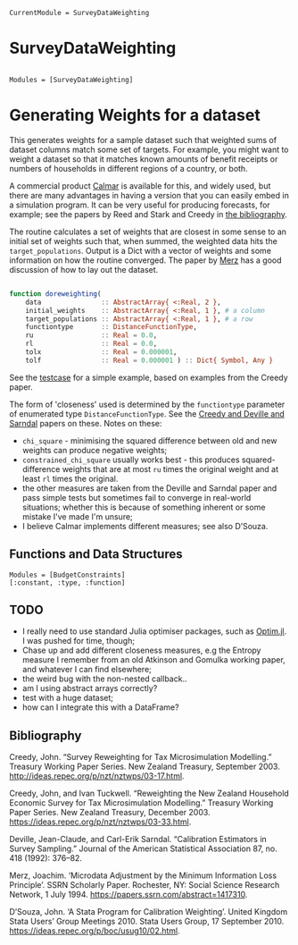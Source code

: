 ```@meta
CurrentModule = SurveyDataWeighting
```

# SurveyDataWeighting

```@index
```

```@autodocs
Modules = [SurveyDataWeighting]
```

# Generating Weights for a dataset


This generates weights for a sample dataset such that weighted sums of dataset
columns match some set of targets. For example, you might want to weight a
dataset so that it matches known amounts of benefit receipts or numbers of
households in different regions of a country, or both.

A commercial product [Calmar](http://vesselinov.com/CalmarEngDoc.pdf) is
available for this, and widely used, but there are many advantages in having a
version that you can easily embed in a simulation program. It can be very useful
for producing forecasts, for example; see the papers by Reed and Stark and
Creedy in [the bibliography](biblio.md).

The routine calculates a set of weights that are closest in some sense to an
initial set of weights such that, when summed, the weighted data hits the
`target_populations`. Output is a Dict with a vector of weights and some
information on how the routine converged. The paper by [Merz](biblio.md) has a
good discussion of how to lay out the dataset.

```julia

function doreweighting(
    data               :: AbstractArray{ <:Real, 2 },
    initial_weights    :: AbstractArray{ <:Real, 1 }, # a column
    target_populations :: AbstractArray{ <:Real, 1 }, # a row
    functiontype       :: DistanceFunctionType,
    ru                 :: Real = 0.0,
    rl                 :: Real = 0.0,
    tolx               :: Real = 0.000001,
    tolf               :: Real = 0.000001 ) :: Dict{ Symbol, Any }

```
See the [testcase](../test/reweighter_tests.jl) for a simple example, based on
examples from the Creedy paper.

The form of 'closeness' used is determined by the `functiontype` parameter of
enumerated type `DistanceFunctionType`. See the [Creedy and Deville and
Sarndal](#Bibliography) papers on these. Notes on these:

* `chi_square` - minimising the squared difference between old and new weights can produce negative weights;
* `constrained_chi_square` usually works best - this produces squared-difference weights that are at most `ru` times the original weight and at least `rl` times the original.
* the other measures are taken from the Deville and Sarndal paper and pass simple tests but sometimes fail to converge in real-world situations; whether this is because of something inherent or some mistake I've made I'm unsure;
* I believe Calmar implements different measures; see also D’Souza.

## Functions and Data Structures

```@autodocs
Modules = [BudgetConstraints]
[:constant, :type, :function]
```


## TODO

* I really need to use standard Julia optimiser packages, such as [Optim.jl](https://github.com/JuliaNLSolvers/Optim.jl). I was pushed for time, though;
* Chase up and add different closeness measures, e.g the Entropy measure I remember from an old Atkinson and Gomulka working paper, and whatever I can find elsewhere;
* the weird bug with the non-nested callback..
* am I using abstract arrays correctly?
* test with a huge dataset;
* how can I integrate this with a DataFrame?

## Bibliography

Creedy, John. “Survey Reweighting for Tax Microsimulation Modelling.” Treasury Working Paper Series. New Zealand Treasury, September 2003. http://ideas.repec.org/p/nzt/nztwps/03-17.html.

Creedy, John, and Ivan Tuckwell. “Reweighting the New Zealand Household Economic Survey for Tax Microsimulation Modelling.” Treasury Working Paper Series. New Zealand Treasury, December 2003. https://ideas.repec.org/p/nzt/nztwps/03-33.html.

Deville, Jean-Claude, and Carl-Erik Sarndal. “Calibration Estimators in Survey Sampling.” Journal of the American Statistical Association 87, no. 418 (1992): 376–82.

Merz, Joachim. ‘Microdata Adjustment by the Minimum Information Loss Principle’. SSRN Scholarly Paper. Rochester, NY: Social Science Research Network, 1 July 1994. https://papers.ssrn.com/abstract=1417310.

D’Souza, John. ‘A Stata Program for Calibration Weighting’. United Kingdom Stata Users’ Group Meetings 2010. Stata Users Group, 17 September 2010. https://ideas.repec.org/p/boc/usug10/02.html.
